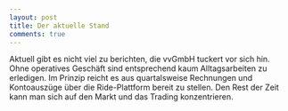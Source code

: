 ```yaml
---
layout: post
title: Der aktuelle Stand 
comments: true
---
```


Aktuell gibt es nicht viel zu berichten, die vvGmbH tuckert vor sich hin. 
Ohne operatives Geschäft sind entsprechend kaum Alltagsarbeiten zu erledigen. Im Prinzip reicht es aus quartalsweise Rechnungen und Kontoauszüge über die Ride-Plattform bereit zu stellen.
Den Rest der Zeit kann man sich auf den Markt und das Trading konzentrieren. 
